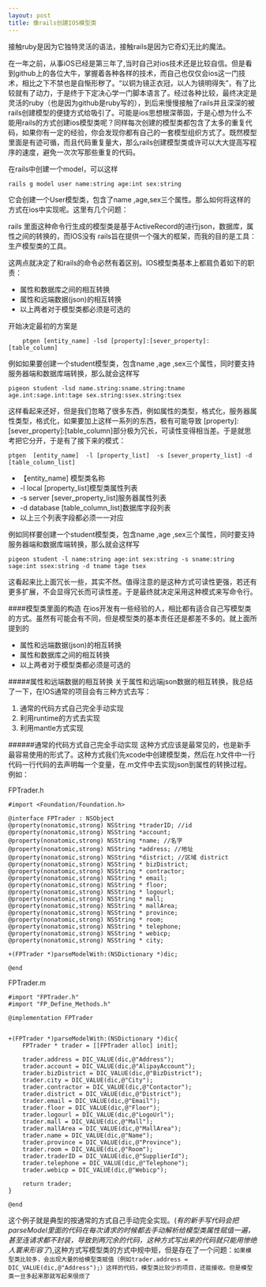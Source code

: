 ```yaml
---
layout: post
title: 像rails创建IOS模型类
---
```


接触ruby是因为它独特灵活的语法，接触rails是因为它奇幻无比的魔法。

在一年之前，从事iOS已经是第三年了,当时自己对ios技术还是比较自信。但是看到github上的各位大牛，掌握着各种各样的技术，而自己也仅仅会ios这一门技术，相比之下不禁也是自惭形秽了。“以铜为镜正衣冠，以人为镜明得失”，有了比较就有了动力，于是终于下定决心学一门脚本语言了。经过各种比较，最终决定是灵活的ruby（也是因为github是ruby写的），到后来慢慢接触了rails并且深深的被rails创建模型的便捷方式给吸引了。可能是ios思想根深蒂固，于是心想为什么不能用rails的方式创建ios模型类呢？同样每次创建的模型类都包含了太多的重复代码，如果你有一定的经验，你会发现你都有自己的一套模型组织方式了。既然模型里面是有迹可循，而且代码重复量大，那么rails创建模型类或许可以大大提高写程序的速度，避免一次次写那些重复的代码。

在rails中创建一个model，可以这样

	rails g model user name:string age:int sex:string

它会创建一个User模型类，包含了name ,age,sex三个属性。那么如何将这样的方式在ios中实现呢。这里有几个问题：

rails 里面这种命令行生成的模型类是基于ActiveRecord的进行json，数据库，属性之间的转换的，而IOS没有
rails旨在提供一个强大的框架，而我的目的是工具：生产模型类的工具。

这两点就决定了和rails的命令必然有着区别。IOS模型类基本上都肩负着如下的职责：

* 属性和数据库之间的相互转换
* 属性和远端数据(json)的相互转换
* 以上两者对于模型类都必须是可选的

开始决定最初的方案是
       
        ptgen [entity_name] -lsd [property]:[sever_property]:[table_column]

例如如果要创建一个student模型类，包含name ,age ,sex三个属性，同时要支持服务器端和数据库端转换，那么就会这样写
 
	pigeon student -lsd name.string:sname.string:tname  age.int:sage.int:tage sex.string:ssex.string:tsex

这样看起来还好，但是我们忽略了很多东西，例如属性的类型，格式化，服务器属性类型，格式化，如果要加上这样一系列的东西，极有可能导致 [property]:[sever_property]:[table_column]部分极为冗长，可读性变得相当差。于是就思考把它分开，于是有了接下来的模式：

	ptgen  [entity_name]  -l [property_list]  -s [sever_property_list] -d [table_column_list]
	
	
* 【entity_name] 模型类名称  
*  -l local  [property_list]模型类属性列表 
*  -s server [sever_property_list]服务器属性列表
*  -d database  [table_column_list]数据库字段列表
* 以上三个列表字段都必须一一对应

例如同样要创建一个student模型类，包含name ,age ,sex三个属性，同时要支持服务器端和数据库端转换，那么就会这样写

	pigeon student -l name:string age:int sex:string -s sname:string sage:int ssex:string -d tname tage tsex

这看起来比上面冗长一些，其实不然。值得注意的是这种方式可读性更强，若还有更多扩展，不会显得冗长而可读性差。于是最终就决定采用这种模式来写命令行。


####模型类里面的构造
在ios开发有一些经验的人，相比都有适合自己写模型类的方式。虽然有可能会有不同，但是模型类的基本责任还是都差不多的。就上面所提到的

* 属性和远端数据(json)的相互转换
* 属性和数据库之间的相互转换
* 以上两者对于模型类都必须是可选的

#####属性和远端数据的相互转换
关于属性和远端json数据的相互转换，我总结了一下，在IOS通常的项目会有三种方式去写：

1. 通常的代码方式自己完全手动实现
2. 利用runtime的方式去实现
3. 利用mantle方式实现

######通常的代码方式自己完全手动实现
这种方式应该是最常见的，也是新手最容易使用的形式了。这种方式我们先xcode中创建模型类，然后在.h文件中一行代码一行代码的去声明每一个变量，在.m文件中去实现json到属性的转换过程。例如：

FPTrader.h

```objc
#import <Foundation/Foundation.h>

@interface FPTrader : NSObject
@property(nonatomic,strong) NSString *traderID; //id
@property(nonatomic,strong) NSString *account;
@property(nonatomic,strong) NSString *name; //名字
@property(nonatomic,strong) NSString *address; //地址
@property(nonatomic,strong) NSString *district; //区域 district
@property(nonatomic,strong) NSString * bizDistrict;
@property(nonatomic,strong) NSString * contractor;
@property(nonatomic,strong) NSString * email;
@property(nonatomic,strong) NSString * floor;
@property(nonatomic,strong) NSString * logourl;
@property(nonatomic,strong) NSString * mall;
@property(nonatomic,strong) NSString * mallArea;
@property(nonatomic,strong) NSString * province;
@property(nonatomic,strong) NSString * room;
@property(nonatomic,strong) NSString * telephone;
@property(nonatomic,strong) NSString * webicp;
@property(nonatomic,strong) NSString * city;

+(FPTrader *)parseModelWith:(NSDictionary *)dic;

@end
```

FPTrader.m

```objc
#import "FPTrader.h"
#import "FP_Define_Methods.h"

@implementation FPTrader


+(FPTrader *)parseModelWith:(NSDictionary *)dic{
    FPTrader * trader = [[FPTrader alloc] init];
    
    trader.address = DIC_VALUE(dic,@"Address");
    trader.account = DIC_VALUE(dic,@"AlipayAccount");
    trader.bizDistrict = DIC_VALUE(dic,@"BizDistrict");
    trader.city = DIC_VALUE(dic,@"City");
    trader.contractor = DIC_VALUE(dic,@"Contactor");
    trader.district = DIC_VALUE(dic,@"District");
    trader.email = DIC_VALUE(dic,@"Email");
    trader.floor = DIC_VALUE(dic,@"Floor");
    trader.logourl = DIC_VALUE(dic,@"LogoUrl");
    trader.mall = DIC_VALUE(dic,@"Mall");
    trader.mallArea = DIC_VALUE(dic,@"MallArea");
    trader.name = DIC_VALUE(dic,@"Name");
    trader.province = DIC_VALUE(dic,@"Province");
    trader.room = DIC_VALUE(dic,@"Room");
    trader.traderID = DIC_VALUE(dic,@"SupplierId");
    trader.telephone = DIC_VALUE(dic,@"Telephone");
    trader.webicp = DIC_VALUE(dic,@"Webicp");
    
    return trader;
}

@end
```

这个例子就是典型的按通常的方式自己手动完全实现。(<i>有的新手写代码会把parseModel里面的代码在每次请求的时候都去手动解析给模型类属性赋值一遍，甚至连请求都不封装，导致到两冗余的代码，这种方式写出来的代码就只能用惨绝人寰来形容了</i>),这种方式写模型类的方式中规中矩，但是存在了一个问题：`如果模型类比较多，会出现大量的给模型类赋值（例如trader.address = DIC_VALUE(dic,@"Address");）这样的代码，模型类比较少的项目，还能接收。但是模型类一旦多起来那就写起来很烦了`